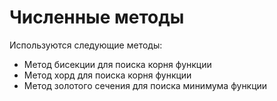 # Численные методы 
Используются следующие методы:
* Метод бисекции для поиска корня функции
* Метод хорд для поиска корня функции
* Метод золотого сечения для поиска минимума функции
